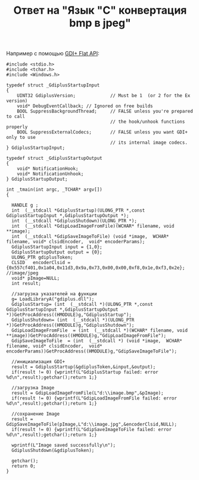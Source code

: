 ﻿---
title: "Ответ на \"Язык &quot;C&quot; конвертация bmp в jpeg\""
se.owner.user_id: 240512
se.owner.display_name: "MSDN.WhiteKnight"
se.owner.link: "https://ru.stackoverflow.com/users/240512/msdn-whiteknight"
se.answer_id: 854496
se.question_id: 854461
se.post_type: answer
se.score: 3
se.is_accepted: True
---
<p>Например с помощью <a href="https://docs.microsoft.com/en-us/windows/desktop/gdiplus/-gdiplus-flatapi-flat" rel="nofollow noreferrer">GDI+ Flat API</a>:</p>

<pre><code>#include &lt;stdio.h&gt;
#include &lt;tchar.h&gt;
#include &lt;Windows.h&gt;

typedef struct _GdiplusStartupInput
{
    UINT32 GdiplusVersion;             // Must be 1  (or 2 for the Ex version)
    void* DebugEventCallback; // Ignored on free builds
    BOOL SuppressBackgroundThread;     // FALSE unless you're prepared to call 
                                       // the hook/unhook functions properly
    BOOL SuppressExternalCodecs;       // FALSE unless you want GDI+ only to use
                                       // its internal image codecs.
} GdiplusStartupInput;

typedef struct _GdiplusStartupOutput
{      
    void* NotificationHook;
    void* NotificationUnhook;
} GdiplusStartupOutput;

int _tmain(int argc, _TCHAR* argv[])
{       

  HANDLE g ;
  int  (__stdcall *GdiplusStartup)(ULONG_PTR *,const GdiplusStartupInput *,GdiplusStartupOutput *);
  int  (__stdcall *GdiplusShutdown)(ULONG_PTR *);  
  int  (__stdcall *GdipLoadImageFromFile)(WCHAR* filename, void **image);
  int  (__stdcall *GdipSaveImageToFile) (void *image,  WCHAR* filename, void* clsidEncoder,  void* encoderParams);
  GdiplusStartupInput input = {1,0};
  GdiplusStartupOutput output = {0};
  ULONG_PTR gdiplusToken;
  CLSID   encoderClsid ={0x557cf401,0x1a04,0x11d3,0x9a,0x73,0x00,0x00,0xf8,0x1e,0xf3,0x2e}; //image/jpeg
  void* pImage=NULL;
  int result;   

  //загрузка указателей на функции
  g= LoadLibraryA("gdiplus.dll");
  GdiplusStartup= (int  (__stdcall *)(ULONG_PTR *,const GdiplusStartupInput *,GdiplusStartupOutput *))GetProcAddress((HMODULE)g,"GdiplusStartup");
  GdiplusShutdown= (int  (__stdcall *)(ULONG_PTR *))GetProcAddress((HMODULE)g,"GdiplusShutdown");
  GdipLoadImageFromFile  = (int  (__stdcall *)(WCHAR* filename, void **image))GetProcAddress((HMODULE)g,"GdipLoadImageFromFile");
  GdipSaveImageToFile  = (int  (__stdcall *) (void *image,  WCHAR* filename, void* clsidEncoder,  void* encoderParams))GetProcAddress((HMODULE)g,"GdipSaveImageToFile");

  //инициализация GDI+
  result = GdiplusStartup(&amp;gdiplusToken,&amp;input,&amp;output);
  if(result != 0) {wprintf(L"GdiplusStartup failed: error %d\n",result);getchar();return 1;}

  //загрузка Image
  result = GdipLoadImageFromFile(L"d:\\image.bmp",&amp;pImage);
  if(result != 0) {wprintf(L"GdipLoadImageFromFile failed: error %d\n",result);getchar();return 1;}

  //сохранение Image
  result = GdipSaveImageToFile(pImage,L"d:\\image.jpg",&amp;encoderClsid,NULL);  
  if(result != 0) {wprintf(L"GdipSaveImageToFile failed: error %d\n",result);getchar();return 1;}

  wprintf(L"Image saved successfully\n");
  GdiplusShutdown(&amp;gdiplusToken);  

  getchar();
  return 0;
}
</code></pre>
